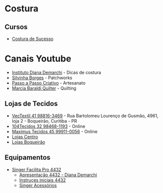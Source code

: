 # Costura

## Cursos

* [Costura de Sucesso](https://costuradesucesso.club.hotmart.com/login)

# Canais Youtube

* [Instituto Diana Demarchi](https://www.youtube.com/channel/UCQnmd3WsYwXOz_1Z5BmAajg/videos) - Dicas de costura
* [Silvinha Borges](https://www.youtube.com/c/SilvinhaBorges/videos) - Patchworks
* [Passo a Passo Criativo](https://www.youtube.com/c/PassoaPassoCriativo/videos) - Artesanato
* [Marcia Baraldi Quilter](https://www.youtube.com/c/MarciaBaraldiQuilter/videos) - Quilting



## Lojas de Tecidos

* [VecTextil 41 98816-3469](https://www.vectextil.com.br/) - Rua Bartolomeu Lourenço de Gusmão, 4961, loja 2 - Boqueirão, Curitiba - PR
* [104Tecidos 32 98468-1193](https://104tecidos.com.br) - Online
* [Maximus Tecidos 45 99911-0056](https://www.maximustecidos.com.br/) - Online
* [Lojas Centro](https://www.google.com/search?sxsrf=ALeKk03V9EBtaQZBg1juLAiPeAFTRL6Omg:1602206414273&q=loja+tecidos+curitiba&npsic=0&rflfq=1&rlha=0&rllag=-25411318,-49257811,3137&tbm=lcl&ved=2ahUKEwiTsraBrKbsAhWxslkKHRFwDmUQtgN6BAgLEAg&rldoc=1#rldoc=1&rlfi=hd:;si:,-25.412874857420636,-49.25872766101048;mv:[[-25.417991439479305,-49.23958741748021],[-25.449151385636604,-49.301085105773666],null,[-25.433572419906724,-49.27033626162694],15])
* [Lojas Boqueirão](https://www.google.com/search?sxsrf=ALeKk03V9EBtaQZBg1juLAiPeAFTRL6Omg:1602206414273&q=loja+tecidos+curitiba&npsic=0&rflfq=1&rlha=0&rllag=-25411318,-49257811,3137&tbm=lcl&ved=2ahUKEwiTsraBrKbsAhWxslkKHRFwDmUQtgN6BAgLEAg&rldoc=1#rldoc=1&rlfi=hd:;si:;mv:[[-25.503323368313612,-49.20928730320077],[-25.51889330078418,-49.240036147347496],null,[-25.511108586939734,-49.22466172527413],16])

## Equipamentos

* [Singer Facilita Pro 4432](http://www.singer.com.br/produto/facilita-pro-4432/)
  * [Apresentação 4432 - Diana Demarchi](https://www.youtube.com/watch?v=iOp2sjcb4CM)
  * [Instruçes iniciais 4432](https://www.youtube.com/watch?v=epPJ-hwKN7o)
  * [Singer Acessórios](https://www.youtube.com/watch?v=JnXGBPvdo_s)
